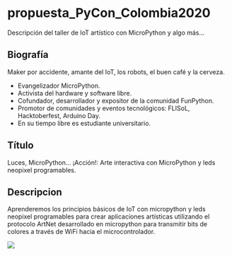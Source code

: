 # propuesta_PyCon_Colombia2020
Descripción del taller de IoT artístico con MicroPython y algo más...

## Biografía 

Maker por accidente, amante del IoT, los robots, el buen café y la cerveza. 
* Evangelizador MicroPython. 
* Activista del hardware y software libre. 
* Cofundador, desarrollador y expositor de la comunidad FunPython. 
* Promotor de comunidades y eventos tecnológicos: FLISoL, Hacktoberfest, Arduino Day. 
* En su tiempo libre es estudiante universitario.

## Título

Luces, MicroPython... ¡Acción!: Arte interactiva con MicroPython y leds neopixel programables.

## Descripcion 

Aprenderemos los principios básicos de IoT con micropython y leds neopixel programables para crear aplicaciones artísticas utilizando el protocolo ArtNet desarrollado en micropython para transmitir bits de colores a través de WiFi hacia el microcontrolador.

[![](http://img.youtube.com/vi/q4jN5UQp-54/0.jpg)](http://www.youtube.com/watch?v=q4jN5UQp-54 "Luces Ritmicas over WiFi")
